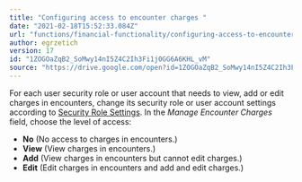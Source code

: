 ```yaml
---
title: "Configuring access to encounter charges "
date: "2021-02-18T15:52:33.084Z"
url: "functions/financial-functionality/configuring-access-to-encounter-charges.html"
author: egrzetich
version: 17
id: "1ZOGOaZqB2_SoMwy14nI5Z4C2Ih3Fi1j0GG6A6KHL_vM"
source: "https://drive.google.com/open?id=1ZOGOaZqB2_SoMwy14nI5Z4C2Ih3Fi1j0GG6A6KHL_vM"
---
```

For each user security role or user account that needs to view, add or edit charges in encounters, change its security role or user account settings according to [Security Role Settings](../system-administration/security/security-role-settings.html). In the *Manage Encounter Charges* field, choose the level of access:

* <strong>No</strong> (No access to charges in encounters.)
* <strong>View</strong> (View charges in encounters.)
* <strong>Add</strong> (View charges in encounters but cannot edit charges.)
* <strong>Edit</strong> (Edit charges in encounters and add and edit charges.)
